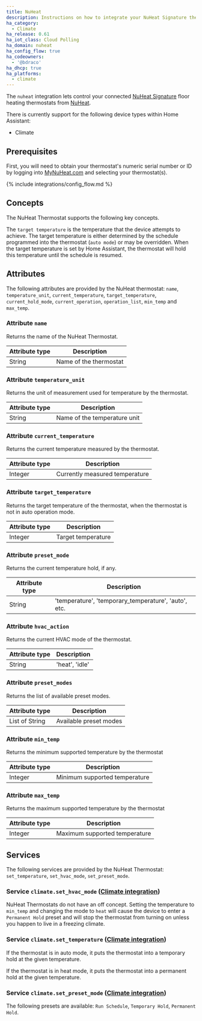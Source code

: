 ```yaml
---
title: NuHeat
description: Instructions on how to integrate your NuHeat Signature thermostats within Home Assistant.
ha_category:
  - Climate
ha_release: 0.61
ha_iot_class: Cloud Polling
ha_domain: nuheat
ha_config_flow: true
ha_codeowners:
  - '@bdraco'
ha_dhcp: true
ha_platforms:
  - climate
---
```


The `nuheat` integration lets control your connected [NuHeat Signature](https://www.nuheat.com/products/thermostats/signature-thermostat) floor heating thermostats from [NuHeat](https://www.nuheat.com/).

There is currently support for the following device types within Home Assistant:

- Climate

## Prerequisites

First, you will need to obtain your thermostat's numeric serial number or ID by logging into [MyNuHeat.com](https://mynuheat.com/) and selecting your thermostat(s).

{% include integrations/config_flow.md %}

## Concepts

The NuHeat Thermostat supports the following key concepts.

The `target temperature` is the temperature that the device attempts to achieve. The target temperature is either determined by the schedule programmed into the thermostat (`auto mode`) or may be overridden. When the target temperature is set by Home Assistant, the thermostat will hold this temperature until the schedule is resumed.

## Attributes

The following attributes are provided by the NuHeat thermostat: `name`, `temperature_unit`, `current_temperature`, `target_temperature`, `current_hold_mode`, `current_operation`, `operation_list`, `min_temp` and `max_temp`.

### Attribute `name`

Returns the name of the NuHeat Thermostat.

| Attribute type | Description |
| ---------------| ----------- |
| String | Name of the thermostat

### Attribute `temperature_unit`

Returns the unit of measurement used for temperature by the thermostat.

| Attribute type | Description |
| ---------------| ----------- |
| String | Name of the temperature unit

### Attribute `current_temperature`

Returns the current temperature measured by the thermostat.

| Attribute type | Description |
| ---------------| ----------- |
| Integer | Currently measured temperature

### Attribute `target_temperature`

Returns the target temperature of the thermostat, when the thermostat is
not in auto operation mode.

| Attribute type | Description |
| ---------------| ----------- |
| Integer | Target temperature

### Attribute `preset_mode`

Returns the current temperature hold, if any.

| Attribute type | Description |
| ---------------| ----------- |
| String | 'temperature', 'temporary_temperature', 'auto', etc.

### Attribute `hvac_action`

Returns the current HVAC mode of the thermostat.

| Attribute type | Description |
| ---------------| ----------- |
| String | 'heat', 'idle'

### Attribute `preset_modes`

Returns the list of available preset modes.

| Attribute type | Description |
| ---------------| ----------- |
| List of String | Available preset modes

### Attribute `min_temp`

Returns the minimum supported temperature by the thermostat

| Attribute type | Description |
| ---------------| ----------- |
| Integer | Minimum supported temperature

### Attribute `max_temp`

Returns the maximum supported temperature by the thermostat

| Attribute type | Description |
| ---------------| ----------- |
| Integer | Maximum supported temperature

## Services

The following services are provided by the NuHeat Thermostat: `set_temperature`, `set_hvac_mode`, `set_preset_mode`.

### Service `climate.set_hvac_mode` ([Climate integration](/integrations/climate/))

NuHeat Thermostats do not have an off concept. Setting the temperature to `min_temp` and changing the mode to `heat` will cause the device to enter a `Permanent Hold` preset and will stop the thermostat from turning on unless you happen to live in a freezing climate.

### Service `climate.set_temperature` ([Climate integration](/integrations/climate/))

If the thermostat is in auto mode, it puts the thermostat into a temporary hold at the given temperature.

If the thermostat is in heat mode, it puts the thermostat into a permanent hold at the given temperature.

### Service `climate.set_preset_mode` ([Climate integration](/integrations/climate/))

The following presets are available: `Run Schedule`, `Temporary Hold`, `Permanent Hold`.
